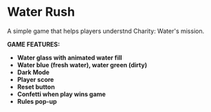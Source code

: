 # Water Rush
A simple game that helps players understnd Charity: Water's mission.

<b>GAME FEATURES:
- Water glass with animated water fill
- Water blue (fresh water), water green (dirty)
- Dark Mode
- Player score
- Reset button
- Confetti when play wins game
- Rules pop-up
